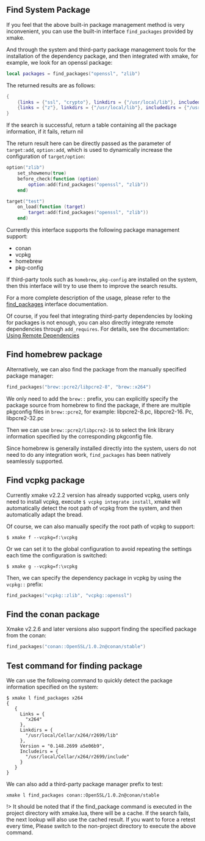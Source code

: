## Find System Package

If you feel that the above built-in package management method is very inconvenient, you can use the built-in interface `find_packages` provided by xmake.

And through the system and third-party package management tools for the installation of the dependency package, and then integrated with xmake, for example, we look for an openssl package:

```lua
local packages = find_packages("openssl", "zlib")
```

The returned results are as follows:

```lua
{
    {links = {"ssl", "crypto"}, linkdirs = {"/usr/local/lib"}, includedirs = {"/usr/local/include"}},
    {links = {"z"}, linkdirs = {"/usr/local/lib"}, includedirs = {"/usr/local/include"}}
}
```

If the search is successful, return a table containing all the package information, if it fails, return nil

The return result here can be directly passed as the parameter of `target:add`, `option:add`, which is used to dynamically increase the configuration of `target/option`:

```lua
option("zlib")
    set_showmenu(true)
    before_check(function (option)
        option:add(find_packages("openssl", "zlib"))
    end)
```

```lua
target("test")
    on_load(function (target)
        target:add(find_packages("openssl", "zlib"))
    end)
```

Currently this interface supports the following package management support:

* conan
* vcpkg
* homebrew
* pkg-config

If third-party tools such as `homebrew`, `pkg-config` are installed on the system, then this interface will try to use them to improve the search results.

For a more complete description of the usage, please refer to the [find_packages](/manual/builtin_modules?id=find_packages) interface documentation.

Of course, if you feel that integrating third-party dependencies by looking for packages is not enough, you can also directly integrate remote dependencies through `add_requires`. 
For details, see the documentation: [Using Remote Dependencies](/package/remote_package)

## Find homebrew package

Alternatively, we can also find the package from the manually specified package manager:

```lua
find_packages("brew::pcre2/libpcre2-8", "brew::x264")
```

We only need to add the `brew::` prefix, you can explicitly specify the package source from homebrew to find the package, if there are multiple pkgconfig files in `brew::pcre2`, for example: libpcre2-8.pc, libpcre2-16. Pc, libpcre2-32.pc

Then we can use `brew::pcre2/libpcre2-16` to select the link library information specified by the corresponding pkgconfig file.

Since homebrew is generally installed directly into the system, users do not need to do any integration work, `find_packages` has been natively seamlessly supported.

## Find vcpkg package

Currently xmake v2.2.2 version has already supported vcpkg, users only need to install vcpkg, execute `$ vcpkg integrate install`, xmake will automatically detect the root path of vcpkg from the system, and then automatically adapt the bread.

Of course, we can also manually specify the root path of vcpkg to support:

```console
$ xmake f --vcpkg=f:\vcpkg
```

Or we can set it to the global configuration to avoid repeating the settings each time the configuration is switched:

```console
$ xmake g --vcpkg=f:\vcpkg
```

Then, we can specify the dependency package in vcpkg by using the `vcpkg::` prefix:

```lua
find_packages("vcpkg::zlib", "vcpkg::openssl")
```

## Find the conan package

Xmake v2.2.6 and later versions also support finding the specified package from the conan:

```lua
find_packages("conan::OpenSSL/1.0.2n@conan/stable")
```

## Test command for finding package

We can use the following command to quickly detect the package information specified on the system:

```console
$ xmake l find_packages x264
{
   {
     Links = {
       "x264"
     },
     Linkdirs = {
       "/usr/local/Cellar/x264/r2699/lib"
     },
     Version = "0.148.2699 a5e06b9",
     Includeirs = {
       "/usr/local/Cellar/x264/r2699/include"
     }
   }
}
```

We can also add a third-party package manager prefix to test:

```console
xmake l find_packages conan::OpenSSL/1.0.2n@conan/stable
```

!> It should be noted that if the find_package command is executed in the project directory with xmake.lua, there will be a cache. If the search fails, the next lookup will also use the cached result. If you want to force a retest every time, Please switch to the non-project directory to execute the above command.
